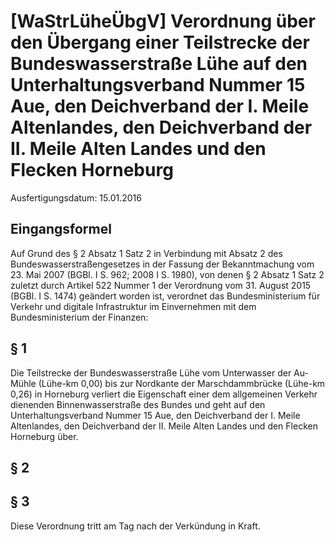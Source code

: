 # [WaStrLüheÜbgV] Verordnung über den Übergang einer Teilstrecke der Bundeswasserstraße Lühe auf den Unterhaltungsverband Nummer 15 Aue, den Deichverband der I. Meile Altenlandes, den Deichverband der II. Meile Alten Landes und den Flecken Horneburg

Ausfertigungsdatum: 15.01.2016

 

## Eingangsformel

Auf Grund des § 2 Absatz 1 Satz 2 in Verbindung mit Absatz 2 des Bundeswasserstraßengesetzes in der Fassung der Bekanntmachung vom 23. Mai 2007 (BGBl. I S. 962; 2008 I S. 1980), von denen § 2 Absatz 1 Satz 2 zuletzt durch Artikel 522 Nummer 1 der Verordnung vom 31. August 2015 (BGBl. I S. 1474) geändert worden ist, verordnet das Bundesministerium für Verkehr und digitale Infrastruktur im Einvernehmen mit dem Bundesministerium der Finanzen:


## § 1

Die Teilstrecke der Bundeswasserstraße Lühe vom Unterwasser der Au-Mühle (Lühe-km 0,00) bis zur Nordkante der Marschdammbrücke (Lühe-km 0,26) in Horneburg verliert die Eigenschaft einer dem allgemeinen Verkehr dienenden Binnenwasserstraße des Bundes und geht auf den Unterhaltungsverband Nummer 15 Aue, den Deichverband der I. Meile Altenlandes, den Deichverband der II. Meile Alten Landes und den Flecken Horneburg über.


## § 2


## § 3

Diese Verordnung tritt am Tag nach der Verkündung in Kraft.
